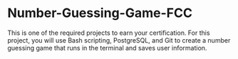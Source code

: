 # Number-Guessing-Game-FCC
This is one of the required projects to earn your certification. For this project, you will use Bash scripting, PostgreSQL, and Git to create a number guessing game that runs in the terminal and saves user information.
